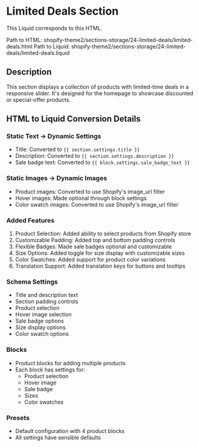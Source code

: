 # Limited Deals Section

This Liquid corresponds to this HTML.

Path to HTML: shopify-theme2/sections-storage/24-limited-deals/limited-deals.html
Path to Liquid: shopify-theme2/sections-storage/24-limited-deals/limited-deals.liquid

## Description
This section displays a collection of products with limited-time deals in a responsive slider. It's designed for the homepage to showcase discounted or special-offer products.

## HTML to Liquid Conversion Details

### Static Text → Dynamic Settings
- Title: Converted to `{{ section.settings.title }}`
- Description: Converted to `{{ section.settings.description }}`
- Sale badge text: Converted to `{{ block.settings.sale_badge_text }}`

### Static Images → Dynamic Images
- Product images: Converted to use Shopify's image_url filter
- Hover images: Made optional through block settings
- Color swatch images: Converted to use Shopify's image_url filter

### Added Features
1. Product Selection: Added ability to select products from Shopify store
2. Customizable Padding: Added top and bottom padding controls
3. Flexible Badges: Made sale badges optional and customizable
4. Size Options: Added toggle for size display with customizable sizes
5. Color Swatches: Added support for product color variations
6. Translation Support: Added translation keys for buttons and tooltips

### Schema Settings
- Title and description text
- Section padding controls
- Product selection
- Hover image selection
- Sale badge options
- Size display options
- Color swatch options

### Blocks
- Product blocks for adding multiple products
- Each block has settings for:
  - Product selection
  - Hover image
  - Sale badge
  - Sizes
  - Color swatches

### Presets
- Default configuration with 4 product blocks
- All settings have sensible defaults 